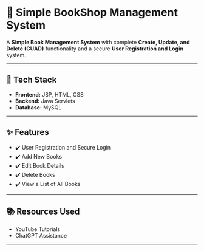 
# 📘 Simple BookShop Management System

A **Simple Book Management System** with complete **Create, Update, and Delete (CUAD)** functionality and a secure **User Registration and Login** system.

---

## 🔧 Tech Stack

* **Frontend:** JSP, HTML, CSS
* **Backend:** Java Servlets
* **Database:** MySQL

---

## ✨ Features

* ✔️ User Registration and Secure Login
* ✔️ Add New Books
* ✔️ Edit Book Details
* ✔️ Delete Books
* ✔️ View a List of All Books

---


## 📚 Resources Used

* YouTube Tutorials
* ChatGPT Assistance

---

